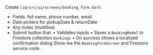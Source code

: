 Create `lib/src/ui/screens/booking_form.dart`:
- Fields: full name, phone number, email
- Date pickers for pickupDate & returnDate
- Any notes (multiline)
- Submit button that:
    • Validates inputs
    • Saves a `BookingModel` to Firestore collection `bookings`
    • On success shows a localized confirmation dialog
Show me the `BookingFormScreen` and Firestore service code.
